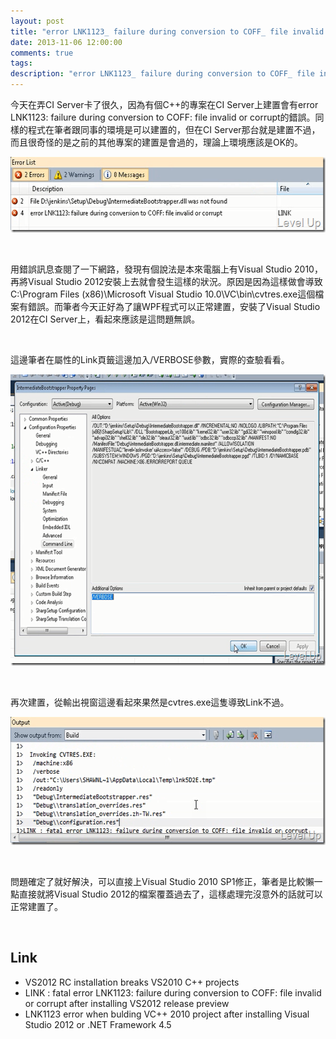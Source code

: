 ```yaml
---
layout: post
title: "error LNK1123_ failure during conversion to COFF_ file invalid or corrupt"
date: 2013-11-06 12:00:00
comments: true
tags: 
description: "error LNK1123_ failure during conversion to COFF_ file invalid or corrupt"
---
```

<p>
	今天在弄CI Server卡了很久，因為有個C++的專案在CI Server上建置會有error LNK1123: failure during conversion to COFF: file invalid or corrupt的錯誤。同樣的程式在筆者跟同事的環境是可以建置的，但在CI Server那台就是建置不過，而且很奇怪的是之前的其他專案的建置是會過的，理論上環境應該是OK的。</p>
<p>
	<img alt="image" border="0" height="121" src="\images\posts\b274cfc6-933e-430e-b9b9-f493523b6ae1\image_thumb.png" style="border-top: 0px; border-right: 0px; border-bottom: 0px; border-left: 0px" width="553" /></p>
<p>
	 </p>
<p>
	用錯誤訊息查閱了一下網路，發現有個說法是本來電腦上有Visual Studio 2010，再將Visual Studio 2012安裝上去就會發生這樣的狀況。原因是因為這樣做會導致C:\Program Files (x86)\Microsoft Visual Studio 10.0\VC\bin\cvtres.exe這個檔案有錯誤。而筆者今天正好為了讓WPF程式可以正常建置，安裝了Visual Studio 2012在CI Server上，看起來應該是這問題無誤。</p>
<p>
	 </p>
<p>
	這邊筆者在屬性的Link頁籤這邊加入/VERBOSE參數，實際的查驗看看。</p>
<p>
	<img alt="image" border="0" height="466" src="\images\posts\b274cfc6-933e-430e-b9b9-f493523b6ae1\image_thumb_1.png" style="border-top: 0px; border-right: 0px; border-bottom: 0px; border-left: 0px" width="644" /></p>
<p>
	 </p>
<p>
	再次建置，從輸出視窗這邊看起來果然是cvtres.exe這隻導致Link不過。</p>
<p>
	<img alt="image" border="0" height="205" src="\images\posts\b274cfc6-933e-430e-b9b9-f493523b6ae1\image_thumb_2.png" style="border-top: 0px; border-right: 0px; border-bottom: 0px; border-left: 0px" width="599" /></p>
<p>
	 </p>
<p>
	問題確定了就好解決，可以直接上Visual Studio 2010 SP1修正，筆者是比較懶一點直接就將Visual Studio 2012的檔案覆蓋過去了，這樣處理完沒意外的話就可以正常建置了。</p>
<p>
	 </p>
<h2>
	Link</h2>
<ul>
	<li>
		VS2012 RC installation breaks VS2010 C++ projects</li>
	<li>
		LINK : fatal error LNK1123: failure during conversion to COFF: file invalid or corrupt after installing VS2012 release preview</li>
	<li>
		LNK1123 error when bulding VC++ 2010 project after installing Visual Studio 2012 or .NET Framework 4.5</li>
</ul>

